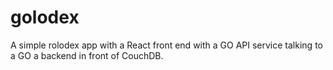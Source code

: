 # golodex
A simple rolodex app with a React front end with a GO API service talking to a GO a backend in front of CouchDB.
